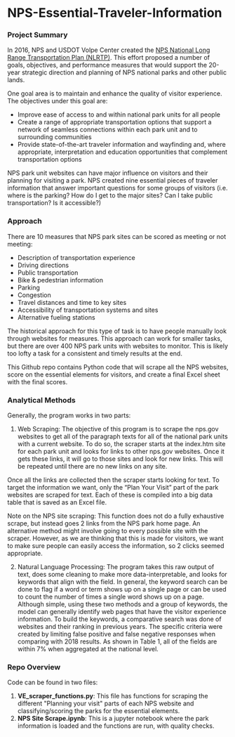 # NPS-Essential-Traveler-Information

### Project Summary

In 2016, NPS and USDOT Volpe Center created the [NPS National Long Range Transportation Plan (NLRTP)](https://rosap.ntl.bts.gov/view/dot/32531). This effort proposed a number of goals, objectives, and performance measures that would support the 20-year strategic direction and planning of NPS national parks and other public lands.

One goal area is to maintain and enhance the quality of visitor experience. The objectives under this goal are:
- Improve ease of access to and within national park units for all people
- Create a range of appropriate transportation options that support a network of seamless connections within each park unit and to surrounding communities
- Provide state-of-the-art traveler information and wayfinding and, where appropriate, interpretation and education opportunities that complement transportation options

NPS park unit websites can have major influence on visitors and their planning for visiting a park. NPS created nine essential pieces of traveler information that answer important questions for some groups of visitors (i.e. where is the parking? How do I get to the major sites? Can I take public transportation? Is it accessible?)

### Approach

There are 10 measures that NPS park sites can be scored as meeting or not meeting:
- Description of transportation experience
- Driving directions
- Public transportation
- Bike & pedestrian information
- Parking
- Congestion
- Travel distances and time to key sites
- Accessibility of transportation systems and sites
- Alternative fueling stations


The historical approach for this type of task is to have people manually look through websites for measures. This approach can work for smaller tasks, but there are over 400 NPS park units with websites to monitor. This is likely too lofty a task for a consistent and timely results at the end.

This Github repo contains Python code that will scrape all the NPS websites, score on the essential elements for visitors, and create a final Excel sheet with the final scores.

### Analytical Methods

Generally, the program works in two parts:
1.  Web Scraping:
The objective of this program is to scrape the nps.gov websites to get all of the paragraph texts for all of the national park units with a current website. To do so, the scraper starts at the index.htm site for each park unit and looks for links to other nps.gov websites. Once it gets these links, it will go to those sites and look for new links. This will be repeated until there are no new links on any site.

Once all the links are collected then the scraper starts looking for text. To target the information we want, only the “Plan Your Visit” part of the park websites are scraped for text. Each of these is compiled into a big data table that is saved as an Excel file.

Note on the NPS site scraping: This function does not do a fully exhaustive scrape, but instead goes 2 links from the NPS park home page. An alternative method might involve going to every possible site with the scraper. However, as we are thinking that this is made for visitors, we want to make sure people can easily access the information, so 2 clicks seemed appropriate.


2. Natural Language Processing:
The program takes this raw output of text, does some cleaning to make more data-interpretable, and looks for keywords that align with the field. In general, the keyword search can be done to flag if a word or term shows up on a single page or can be used to count the number of times a single word shows up on a page. Although simple, using these two methods and a group of keywords, the model can generally identify web pages that have the visitor experience information.
To build the keywords, a comparative search was done of websites and their ranking in previous years. The specific criteria were created by limiting false positive and false negative responses when comparing with 2018 results. As shown in Table 1, all of the fields are within 7% when aggregated at the national level.



### Repo Overview

Code can be found in two files:

1. **VE_scraper_functions.py**: This file has functions for scraping the different "Planning your visit" parts of each NPS website and classifying/scoring the parks for the essential elements.  
2. **NPS Site Scrape.ipynb**: This is a jupyter notebook where the park information is loaded and the functions are run, with quality checks.
